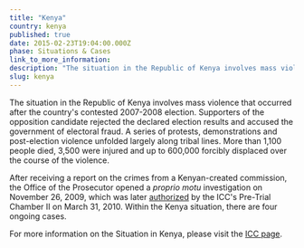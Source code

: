 ```yaml
---
title: "Kenya"
country: kenya
published: true
date: 2015-02-23T19:04:00.000Z
phase: Situations & Cases
link_to_more_information:
description: "The situation in the Republic of Kenya involves mass violence that occurred after the country’s contested 2007-2008 election. Within the Kenya situation, there are two ongoing cases."
slug: kenya
---
```


The situation in the Republic of Kenya involves mass violence that occurred after the country's contested 2007-2008 election. Supporters of the opposition candidate rejected the declared election results and accused the government of electoral fraud. A series of protests, demonstrations and post-election violence unfolded largely along tribal lines. More than 1,100 people died, 3,500 were injured and up to 600,000 forcibly displaced over the course of the violence.

After receiving a report on the crimes from a Kenyan-created commission, the Office of the Prosecutor opened a _proprio motu_ investigation on November 26, 2009, which was later [authorized](http://www.icc-cpi.int/en_menus/icc/situations%20and%20cases/situations/situation%20icc%200109/court%20records/chambers/pretrial%20chamber%20ii/Pages/19.aspx) by the ICC's Pre-Trial Chamber II on March 31, 2010. Within the Kenya situation, there are four ongoing cases.

For more information on the Situation in Kenya, please visit the [ICC page](http://www.icc-cpi.int/en_menus/icc/situations%20and%20cases/situations/situation%20icc%200109/Pages/situation%20index.aspx).

